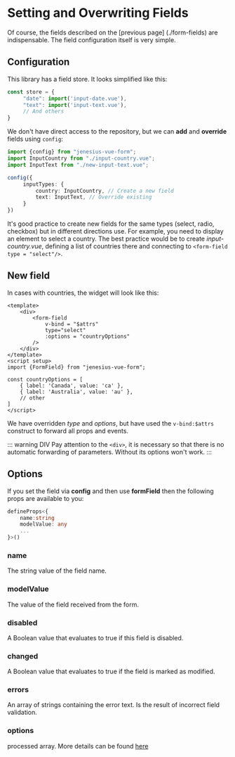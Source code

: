 # Setting and Overwriting Fields

Of course, the fields described on the [previous page] (./form-fields) are indispensable. The field configuration itself is very simple.

## Configuration

This library has a field store. It looks simplified like this:

```ts
const store = {
     "date": import('input-date.vue'),
     "text": import('input-text.vue'),
     // And others
}
```
We don't have direct access to the repository, but we can **add** and **override** fields using `config`:

```ts
import {config} from "jenesius-vue-form";
import InputCountry from "./input-country.vue";
import InputText from "./new-input-text.vue";

config({
     inputTypes: {
         country: InputCountry, // Create a new field
         text: InputText, // Override existing
     }
})
```

It's good practice to create new fields for the same types (select, radio, checkbox) but in different directions
use. For example, you need to display an element to select a country. The best practice would be to create
*input-country.vue*, defining a list of countries there and connecting to `<form-field type = "select"/>`.

## New field

In cases with countries, the widget will look like this:

```vue
<template>
    <div>
        <form-field
            v-bind = "$attrs"
            type="select"
            :options = "countryOptions"
        />
    </div>
</template>
<script setup>
import {FormField} from "jenesius-vue-form";

const countryOptions = [
    { label: 'Canada', value: 'ca' },
    { label: 'Australia', value: 'au' },
    // other
]
</script>
```

We have overridden *type* and *options*, but have used the `v-bind:$attrs` construct to forward all
props and events.

::: warning DIV
Pay attention to the `<div>`, it is necessary so that there is no automatic forwarding of parameters. Without
its options won't work.
:::

## Options

If you set the field via **config** and then use **formField** then the following props are available to you:

```ts
defineProps<{
    name:string
    modelValue: any
    ...
}>()
```

### name
The string value of the field name.

### modelValue
The value of the field received from the form.

### disabled
A Boolean value that evaluates to true if this field is disabled.

### changed
A Boolean value that evaluates to true if the field is marked as modified.

### errors
An array of strings containing the error text. Is the result of incorrect field validation.

### options
processed array. More details can be found [here](./form-fields#select)